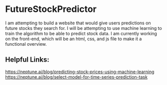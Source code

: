 # FutureStockPredictor

I am attempting to build a website that would give users predictions on future stocks they search for. I will be attempting to use machine learning to train the algorithm to be able to predict stock data. I am currently working on the front-end, which will be an html, css, and js file to make it a functional overview.

## Helpful Links:
https://neptune.ai/blog/predicting-stock-prices-using-machine-learning
https://neptune.ai/blog/select-model-for-time-series-prediction-task
